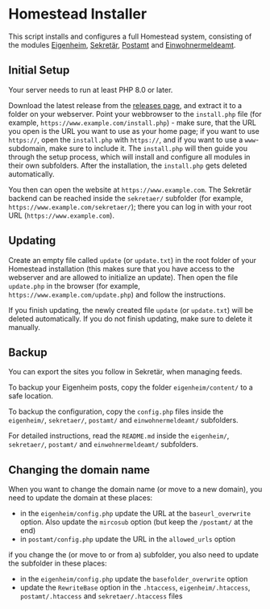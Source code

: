 # Homestead Installer

This script installs and configures a full Homestead system, consisting of the modules [Eigenheim](https://github.com/maxhaesslein/eigenheim), [Sekretär](https://github.com/maxhaesslein/sekretaer), [Postamt](https://github.com/maxhaesslein/postamt) and [Einwohnermeldeamt](https://github.com/maxhaesslein/einwohnermeldeamt).


## Initial Setup

Your server needs to run at least PHP 8.0 or later.

Download the latest release from the [releases page](https://github.com/maxhaesslein/homestead/releases), and extract it to a folder on your webserver. Point your webbrowser to the `install.php` file (for example, `https://www.example.com/install.php`) - make sure, that the URL you open is the URL you want to use as your home page; if you want to use `https://`, open the `install.php` with `https://`, and if you want to use a `www`-subdomain, make sure to include it. The `install.php` will then guide you through the setup process, which will install and configure all modules in their own subfolders. After the installation, the `install.php` gets deleted automatically.

You then can open the website at `https://www.example.com`. The Sekretär backend can be reached inside the `sekretaer/` subfolder (for example, `https://www.example.com/sekretaer/`); there you can log in with your root URL (`https://www.example.com`).


## Updating

Create an empty file called `update` (or `update.txt`) in the root folder of your Homestead installation (this makes sure that you have access to the webserver and are allowed to initialize an update). Then open the file `update.php` in the browser (for example, `https://www.example.com/update.php`) and follow the instructions.

If you finish updating, the newly created file `update` (or `update.txt`) will be deleted automatically. If you do not finish updating, make sure to delete it manually.


## Backup

You can export the sites you follow in Sekretär, when managing feeds.

To backup your Eigenheim posts, copy the folder `eigenheim/content/` to a safe location.

To backup the configuration, copy the `config.php` files inside the `eigenheim/`, `sekretaer/`, `postamt/` and `einwohnermeldeamt/` subfolders.

For detailed instructions, read the `README.md` inside the `eigenheim/`, `sekretaer/`, `postamt/` and `einwohnermeldeamt/` subfolders.


## Changing the domain name

When you want to change the domain name (or move to a new domain), you need to update the domain at these places:

- in the `eigenheim/config.php` update the URL at the `baseurl_overwrite` option. Also update the `mircosub` option (but keep the `/postamt/` at the end)
- in `postamt/config.php` update the URL in the `allowed_urls` option

if you change the (or move to or from a) subfolder, you also need to update the subfolder in these places:

- in the `eigenheim/config.php` update the `basefolder_overwrite` option
- update the `RewriteBase` option in the `.htaccess`, `eigenheim/.htaccess`, `postamt/.htaccess` and `sekretaer/.htaccess` files
